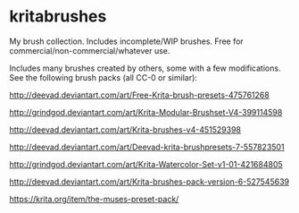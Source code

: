 # kritabrushes
My brush collection. Includes incomplete/WIP brushes. Free for commercial/non-commercial/whatever use.


Includes many brushes created by others, some with a few modifications. See the following brush packs (all CC-0 or similar):

http://deevad.deviantart.com/art/Free-Krita-brush-presets-475761268

http://grindgod.deviantart.com/art/Krita-Modular-Brushset-V4-399114598

http://deevad.deviantart.com/art/Krita-brushes-v4-451529398

http://deevad.deviantart.com/art/Deevad-krita-brushpresets-7-557823501

http://grindgod.deviantart.com/art/Krita-Watercolor-Set-v1-01-421684805

http://deevad.deviantart.com/art/Krita-brushes-pack-version-6-527545639

https://krita.org/item/the-muses-preset-pack/
